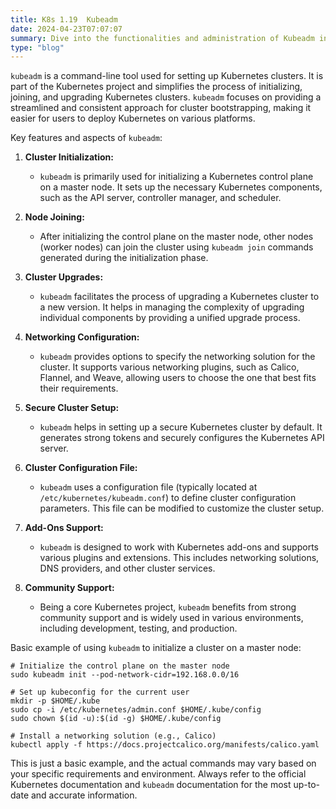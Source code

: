 ```yaml
---
title: K8s 1.19  Kubeadm
date: 2024-04-23T07:07:07
summary: Dive into the functionalities and administration of Kubeadm in Kubernetes
type: "blog"
---
```

`kubeadm` is a command-line tool used for setting up Kubernetes clusters. It is part of the Kubernetes project and simplifies the process of initializing, joining, and upgrading Kubernetes clusters. `kubeadm` focuses on providing a streamlined and consistent approach for cluster bootstrapping, making it easier for users to deploy Kubernetes on various platforms.

Key features and aspects of `kubeadm`:

1. **Cluster Initialization:**
   - `kubeadm` is primarily used for initializing a Kubernetes control plane on a master node. It sets up the necessary Kubernetes components, such as the API server, controller manager, and scheduler.

2. **Node Joining:**
   - After initializing the control plane on the master node, other nodes (worker nodes) can join the cluster using `kubeadm join` commands generated during the initialization phase.

3. **Cluster Upgrades:**
   - `kubeadm` facilitates the process of upgrading a Kubernetes cluster to a new version. It helps in managing the complexity of upgrading individual components by providing a unified upgrade process.

4. **Networking Configuration:**
   - `kubeadm` provides options to specify the networking solution for the cluster. It supports various networking plugins, such as Calico, Flannel, and Weave, allowing users to choose the one that best fits their requirements.

5. **Secure Cluster Setup:**
   - `kubeadm` helps in setting up a secure Kubernetes cluster by default. It generates strong tokens and securely configures the Kubernetes API server.

6. **Cluster Configuration File:**
   - `kubeadm` uses a configuration file (typically located at `/etc/kubernetes/kubeadm.conf`) to define cluster configuration parameters. This file can be modified to customize the cluster setup.

7. **Add-Ons Support:**
   - `kubeadm` is designed to work with Kubernetes add-ons and supports various plugins and extensions. This includes networking solutions, DNS providers, and other cluster services.

8. **Community Support:**
   - Being a core Kubernetes project, `kubeadm` benefits from strong community support and is widely used in various environments, including development, testing, and production.

Basic example of using `kubeadm` to initialize a cluster on a master node:

```
# Initialize the control plane on the master node
sudo kubeadm init --pod-network-cidr=192.168.0.0/16

# Set up kubeconfig for the current user
mkdir -p $HOME/.kube
sudo cp -i /etc/kubernetes/admin.conf $HOME/.kube/config
sudo chown $(id -u):$(id -g) $HOME/.kube/config

# Install a networking solution (e.g., Calico)
kubectl apply -f https://docs.projectcalico.org/manifests/calico.yaml
```

This is just a basic example, and the actual commands may vary based on your specific requirements and environment. Always refer to the official Kubernetes documentation and `kubeadm` documentation for the most up-to-date and accurate information.